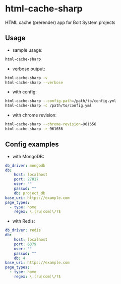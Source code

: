 # html-cache-sharp

HTML cache (prerender) app for Bolt System projects

## Usage

- sample usage:

```bash
html-cache-sharp
```

- verbose output:

```bash
html-cache-sharp -v
html-cache-sharp --verbose
```

- with config:

```bash
html-cache-sharp --config-path=/path/to/config.yml
html-cache-sharp -c /path/to/config.yml
```

- with chrome revision:

```bash
html-cache-sharp --chrome-revision=961656
html-cache-sharp -r 961656
```

## Config examples

- with MongoDB:

```yml
db_driver: mongodb
db:
    host: localhost
    port: 27017
    user: ""
    passwd: ""
    db: project_db
base_uri: https://example.com
page_types:
  - type: home
    regex: \.(ru|com)\/?$
```

- with Redis:

```yml
db_driver: redis
db:
    host: localhost
    port: 6379
    user: ""
    passwd: ""
    db: 4
base_uri: https://example.com
page_types:
  - type: home
    regex: \.(ru|com)\/?$
```
